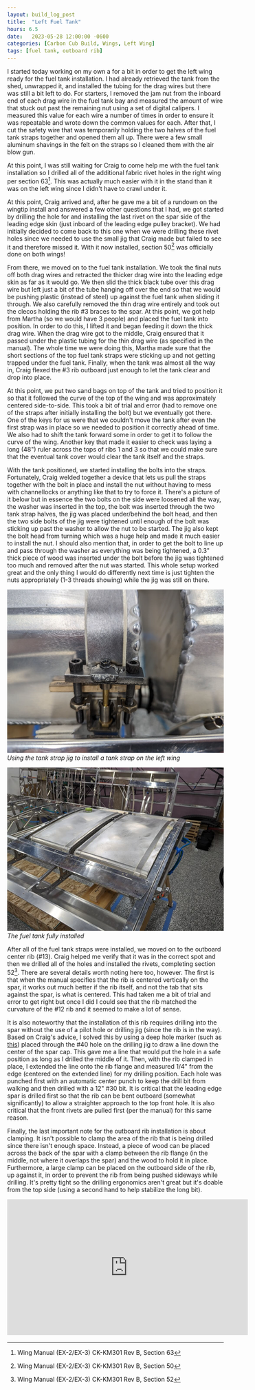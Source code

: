 ```yaml
---
layout: build_log_post
title:  "Left Fuel Tank"
hours: 6.5
date:   2023-05-28 12:00:00 -0600
categories: [Carbon Cub Build, Wings, Left Wing]
tags: [fuel tank, outboard rib]
---
```


I started today working on my own a for a bit in order to get the left wing ready for the fuel tank installation. I had already retrieved the tank from the shed, unwrapped it, and installed the tubing for the drag wires but there was still a bit left to do. For starters, I removed the jam nut from the inboard end of each drag wire in the fuel tank bay and measured the amount of wire that stuck out past the remaining nut using a set of digital calipers. I measured this value for each wire a number of times in order to ensure it was repeatable and wrote down the common values for each. After that, I cut the safety wire that was temporarily holding the two halves of the fuel tank straps together and opened them all up. There were a few small aluminum shavings in the felt on the straps so I cleaned them with the air blow gun.

At this point, I was still waiting for Craig to come help me with the fuel tank installation so I drilled all of the additional fabric rivet holes in the right wing per section 63[^section-63-ref]. This was actually much easier with it in the stand than it was on the left wing since I didn't have to crawl under it.

At this point, Craig arrived and, after he gave me a bit of a rundown on the wingtip install and answered a few other questions that I had, we got started by drilling the hole for and installing the last rivet on the spar side of the leading edge skin (just inboard of the leading edge pulley bracket). We had initially decided to come back to this one when we were drilling these rivet holes since we needed to use the small jig that Craig made but failed to see it and therefore missed it. With it now installed, section 50[^section-50-ref] was officially done on both wings!

From there, we moved on to the fuel tank installation. We took the final nuts off both drag wires and retracted the thicker drag wire into the leading edge skin as far as it would go. We then slid the thick black tube over this drag wire but left just a bit of the tube hanging off over the end so that we would be pushing plastic (instead of steel) up against the fuel tank when sliding it through. We also carefully removed the thin drag wire entirely and took out the clecos holding the rib #3 braces to the spar. At this point, we got help from Martha (so we would have 3 people) and placed the fuel tank into position. In order to do this, I lifted it and began feeding it down the thick drag wire. When the drag wire got to the middle, Craig ensured that it passed under the plastic tubing for the thin drag wire (as specified in the manual). The whole time we were doing this, Martha made sure that the short sections of the top fuel tank straps were sticking up and not getting trapped under the fuel tank. Finally, when the tank was almost all the way in, Craig flexed the #3 rib outboard just enough to let the tank clear and drop into place.

At this point, we put two sand bags on top of the tank and tried to position it so that it followed the curve of the top of the wing and was approximately centered side-to-side. This took a bit of trial and error (had to remove one of the straps after initially installing the bolt) but we eventually got there. One of the keys for us were that we couldn't move the tank after even the first strap was in place so we needed to position it correctly ahead of time. We also had to shift the tank forward some in order to get it to follow the curve of the wing. Another key that made it easier to check was laying a long (48") ruler across the tops of ribs 1 and 3 so that we could make sure that the eventual tank cover would clear the tank itself and the straps.

With the tank positioned, we started installing the bolts into the straps. Fortunately, Craig welded together a device that lets us pull the straps together with the bolt in place and install the nut without having to mess with channellocks or anything like that to try to force it. There's a picture of it below but in essence the two bolts on the side were loosened all the way, the washer was inserted in the top, the bolt was inserted through the two tank strap halves, the jig was placed under/behind the bolt head, and then the two side bolts of the jig were tightened until enough of the bolt was sticking up past the washer to allow the nut to be started. The jig also kept the bolt head from turning which was a huge help and made it much easier to install the nut. I should also mention that, in order to get the bolt to line up and pass through the washer as everything was being tightened, a 0.3" thick piece of wood was inserted under the bolt before the jig was tightened too much and removed after the nut was started. This whole setup worked great and the only thing I would do differently next time is just tighten the nuts appropriately (1-3 threads showing) while the jig was still on there.

![Desktop View](/assets/img/posts/2023/2023-05-28-left-fuel-tank/strap_jig.jpg)
_Using the tank strap jig to install a tank strap on the left wing_

![Desktop View](/assets/img/posts/2023/2023-05-28-left-fuel-tank/tank_installed.jpg)
_The fuel tank fully installed_

After all of the fuel tank straps were installed, we moved on to the outboard center rib (#13). Craig helped me verify that it was in the correct spot and then we drilled all of the holes and installed the rivets, completing section 52[^section-52-ref]. There are several details worth noting here too, however. The first is that when the manual specifies that the rib is centered vertically on the spar, it works out much better if the rib itself, and not the tab that sits against the spar, is what is centered. This had taken me a bit of trial and error to get right but once I did I could see that the rib matched the curvature of the #12 rib and it seemed to make a lot of sense.

It is also noteworthy that the installation of this rib requires drilling into the spar without the use of a pilot hole or drilling jig (since the rib is in the way). Based on Craig's advice, I solved this by using a deep hole marker (such as [this](https://www.pica-marker.com/en/pen/pica-ink)) placed through the #40 hole on the drilling jig to draw a line down the center of the spar cap. This gave me a line that would put the hole in a safe position as long as I drilled the middle of it. Then, with the rib clamped in place, I extended the line onto the rib flange and measured 1/4" from the edge (centered on the extended line) for my drilling position. Each hole was punched first with an automatic center punch to keep the drill bit from walking and then drilled with a 12" #30 bit. It is critical that the leading edge spar is drilled first so that the rib can be bent outboard (somewhat significantly) to allow a straighter approach to the top front hole. It is also critical that the front rivets are pulled first (per the manual) for this same reason.

Finally, the last important note for the outboard rib installation is about clamping. It isn't possible to clamp the area of the rib that is being drilled since there isn't enough space. Instead, a piece of wood can be placed across the back of the spar with a clamp between the rib flange (in the middle, not where it overlaps the spar) and the wood to hold it in place. Furthermore, a large clamp can be placed on the outboard side of the rib, up against it, in order to prevent the rib from being pushed sideways while drilling. It's pretty tight so the drilling ergonomics aren't great but it's doable from the top side (using a second hand to help stabilize the long bit).

<iframe width="560" height="315" src="https://www.youtube.com/embed/lWDxVynVmlA" title="YouTube video player" frameborder="0" allow="accelerometer; autoplay; clipboard-write; encrypted-media; gyroscope; picture-in-picture; web-share" allowfullscreen></iframe>

[^section-50-ref]: Wing Manual (EX-2/EX-3) CK-KM301 Rev B, Section 50
[^section-52-ref]: Wing Manual (EX-2/EX-3) CK-KM301 Rev B, Section 52
[^section-58-ref]: Wing Manual (EX-2/EX-3) CK-KM301 Rev B, Section 58
[^section-63-ref]: Wing Manual (EX-2/EX-3) CK-KM301 Rev B, Section 63